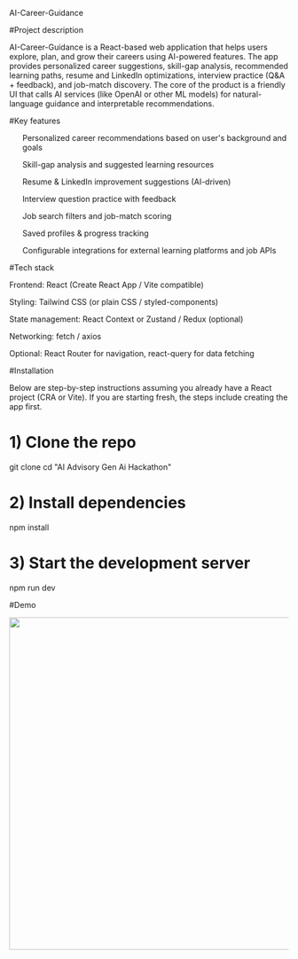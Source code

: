 <p><b></b>AI-Career-Guidance</b></p>
#Project description

AI-Career-Guidance is a React-based web application that helps users explore, plan, and grow their careers using AI-powered features. The app provides personalized career suggestions, skill-gap analysis, recommended learning paths, resume and LinkedIn optimizations, interview practice (Q&A + feedback), and job-match discovery. The core of the product is a friendly UI that calls AI services (like OpenAI or other ML models) for natural-language guidance and interpretable recommendations.

#Key features
<ul>
Personalized career recommendations based on user's background and goals

Skill-gap analysis and suggested learning resources

Resume & LinkedIn improvement suggestions (AI-driven)

Interview question practice with feedback

Job search filters and job-match scoring

Saved profiles & progress tracking

Configurable integrations for external learning platforms and job APIs</ul>

#Tech stack

Frontend: React (Create React App / Vite compatible)

Styling: Tailwind CSS (or plain CSS / styled-components)

State management: React Context or Zustand / Redux (optional)

Networking: fetch / axios

Optional: React Router for navigation, react-query for data fetching


#Installation

Below are step-by-step instructions assuming you already have a React project (CRA or Vite). If you are starting fresh, the steps include creating the app first.

# 1) Clone the repo
git clone <repo-url>
cd "AI Advisory Gen Ai Hackathon"

# 2) Install dependencies
npm install

# 3) Start the development server
npm run dev

#Demo
<p align="center">
  <img src="https://github.com/umran666/AI-Career-Guidance/assets/123456789/App Preview.png" width="600" />
</p>

